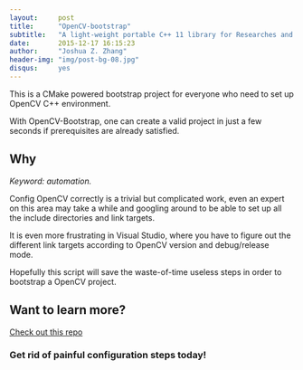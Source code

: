 ```yaml
---
layout:     post
title:      "OpenCV-bootstrap"
subtitle:   "A light-weight portable C++ 11 library for Researches and Demos"
date:       2015-12-17 16:15:23
author:     "Joshua Z. Zhang"
header-img: "img/post-bg-08.jpg"
disqus:		yes
---
```


This is a CMake powered bootstrap project for everyone who need to set up OpenCV C++ environment.

With OpenCV-Bootstrap, one can create a valid project in just a few seconds if prerequisites are already satisfied.

## Why
*Keyword: automation.*

Config OpenCV correctly is a trivial but complicated work, even an expert on this area may take a while and googling around to be able to set up all the include directories and link targets.

It is even more frustrating in Visual Studio, where you have to figure out the different link targets according to OpenCV version and debug/release mode.

Hopefully this script will save the waste-of-time useless steps in order to bootstrap a OpenCV project.

## Want to learn more?

[Check out this repo](https://github.com/ZhreShold/opencv-bootstrap)

### Get rid of painful configuration steps today!
